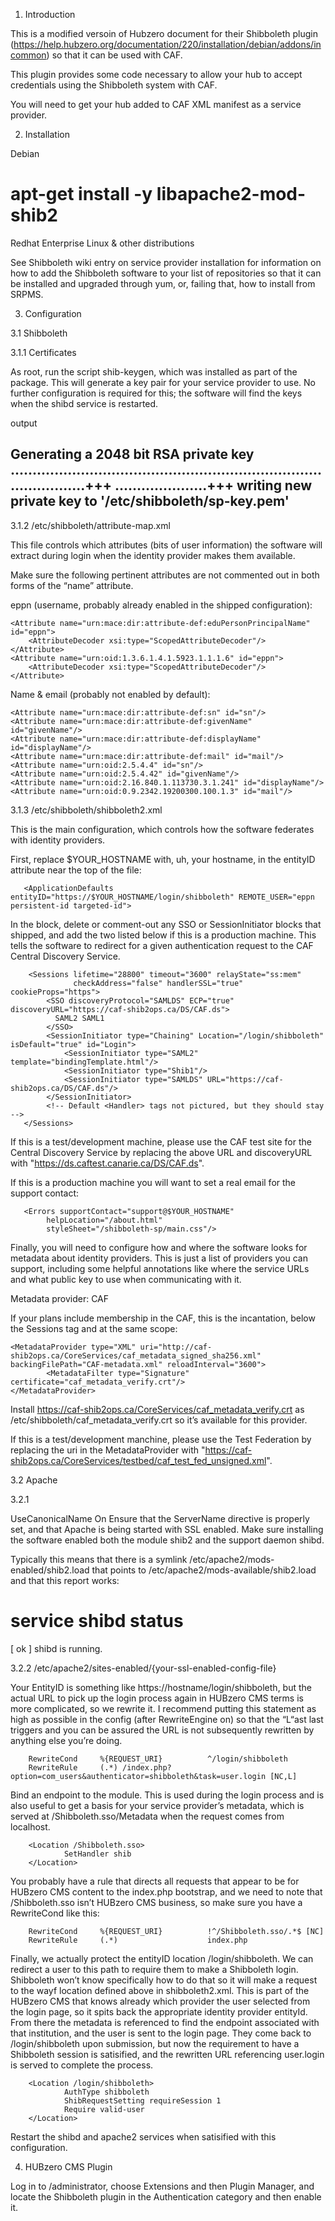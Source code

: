 1. Introduction

This is a modified versoin of Hubzero document for their Shibboleth plugin (https://help.hubzero.org/documentation/220/installation/debian/addons/incommon) so that it can be used with CAF.

This plugin provides some code necessary to allow your hub to accept credentials using the Shibboleth system with CAF.

You will need to get your hub added to CAF XML manifest as a service provider.


2. Installation

Debian

# apt-get install -y libapache2-mod-shib2
 
Redhat Enterprise Linux & other distributions

See Shibboleth wiki entry on service provider installation for information on how to add the Shibboleth software to your list of repositories so that it can be installed and upgraded through yum, or, failing that, how to install from SRPMS.


3. Configuration

3.1 Shibboleth

3.1.1 Certificates

As root, run the script shib-keygen, which was installed as part of the package. This will generate a key pair for your service provider to use. No further configuration is required for this; the software will find the keys when the shibd service is restarted.

output

Generating a 2048 bit RSA private key
........................................................................................+++
.....................+++
writing new private key to '/etc/shibboleth/sp-key.pem'
-----

3.1.2 /etc/shibboleth/attribute-map.xml

This file controls which attributes (bits of user information) the software will extract during login when the identity provider makes them available.

Make sure the following pertinent attributes are not commented out in both forms of the “name” attribute.

eppn (username, probably already enabled in the shipped configuration):

    <Attribute name="urn:mace:dir:attribute-def:eduPersonPrincipalName" id="eppn">
        <AttributeDecoder xsi:type="ScopedAttributeDecoder"/>
    </Attribute>
    <Attribute name="urn:oid:1.3.6.1.4.1.5923.1.1.1.6" id="eppn">
        <AttributeDecoder xsi:type="ScopedAttributeDecoder"/>
    </Attribute>
Name & email (probably not enabled by default):

    <Attribute name="urn:mace:dir:attribute-def:sn" id="sn"/>
    <Attribute name="urn:mace:dir:attribute-def:givenName" id="givenName"/>
    <Attribute name="urn:mace:dir:attribute-def:displayName" id="displayName"/>
    <Attribute name="urn:mace:dir:attribute-def:mail" id="mail"/>
    <Attribute name="urn:oid:2.5.4.4" id="sn"/>
    <Attribute name="urn:oid:2.5.4.42" id="givenName"/>
    <Attribute name="urn:oid:2.16.840.1.113730.3.1.241" id="displayName"/>
    <Attribute name="urn:oid:0.9.2342.19200300.100.1.3" id="mail"/>

3.1.3 /etc/shibboleth/shibboleth2.xml

This is the main configuration, which controls how the software federates with identity providers.

First, replace $YOUR_HOSTNAME with, uh, your hostname, in the entityID attribute near the top of the file:

       <ApplicationDefaults entityID="https://$YOUR_HOSTNAME/login/shibboleth" REMOTE_USER="eppn persistent-id targeted-id">

In the block, delete or comment-out any SSO or SessionInitiator blocks that shipped, and add the two listed below if this is a production machine. This tells the software to redirect for a given authentication request to the CAF Central Discovery Service.

        <Sessions lifetime="28800" timeout="3600" relayState="ss:mem"
                  checkAddress="false" handlerSSL="true" cookieProps="https">
            <SSO discoveryProtocol="SAMLDS" ECP="true" discoveryURL="https://caf-shib2ops.ca/DS/CAF.ds">
              SAML2 SAML1
            </SSO>
            <SessionInitiator type="Chaining" Location="/login/shibboleth" isDefault="true" id="Login">
                <SessionInitiator type="SAML2" template="bindingTemplate.html"/>
                <SessionInitiator type="Shib1"/>
                <SessionInitiator type="SAMLDS" URL="https://caf-shib2ops.ca/DS/CAF.ds"/>
            </SessionInitiator>
            <!-- Default <Handler> tags not pictured, but they should stay -->
       </Sessions>

If this is a test/development machine, please use the CAF test site for the Central Discovery Service by replacing the above URL and discoveryURL with "https://ds.caftest.canarie.ca/DS/CAF.ds".

If this is a production machine you will want to set a real email for the support contact:

       <Errors supportContact="support@$YOUR_HOSTNAME"
            helpLocation="/about.html"
            styleSheet="/shibboleth-sp/main.css"/>

Finally, you will need to configure how and where the software looks for metadata about identity providers. This is just a list of providers you can support, including some helpful annotations like where the service URLs and what public key to use when communicating with it.

Metadata provider: CAF

If your plans include membership in the CAF, this is the incantation, below the Sessions tag and at the same scope:

	<MetadataProvider type="XML" uri="http://caf-shib2ops.ca/CoreServices/caf_metadata_signed_sha256.xml" backingFilePath="CAF-metadata.xml" reloadInterval="3600">
            <MetadataFilter type="Signature" certificate="caf_metadata_verify.crt"/>
	</MetadataProvider> 

Install https://caf-shib2ops.ca/CoreServices/caf_metadata_verify.crt as /etc/shibboleth/caf_metadata_verify.crt so it’s available for this provider.

If this is a test/development manchine, please use the Test Federation by replacing the uri in the MetadataProvider with "https://caf-shib2ops.ca/CoreServices/testbed/caf_test_fed_unsigned.xml".


3.2 Apache

3.2.1

UseCanonicalName On
Ensure that the ServerName directive is properly set, and that Apache is being started with SSL enabled.
Make sure installing the software enabled both the module shib2 and the support daemon shibd.

Typically this means that there is a symlink /etc/apache2/mods-enabled/shib2.load that points to /etc/apache2/mods-available/shib2.load and that this report works:

# service shibd status
[ ok ] shibd is running.

3.2.2 /etc/apache2/sites-enabled/{your-ssl-enabled-config-file}

Your EntityID is something like https://hostname/login/shibboleth, but the actual URL to pick up the login process again in HUBzero CMS terms is more complicated, so we rewrite it. I recommend putting this statement as high as possible in the config (after RewriteEngine on) so that the “L“ast last triggers and you can be assured the URL is not subsequently rewritten by anything else you’re doing.

        RewriteCond     %{REQUEST_URI}          ^/login/shibboleth
        RewriteRule     (.*) /index.php?option=com_users&authenticator=shibboleth&task=user.login [NC,L]

Bind an endpoint to the module. This is used during the login process and is also useful to get a basis for your service provider’s metadata, which is served at /Shibboleth.sso/Metadata when the request comes from localhost.

        <Location /Shibboleth.sso>
                SetHandler shib
        </Location>

You probably have a rule that directs all requests that appear to be for HUBzero CMS content to the index.php bootstrap, and we need to note that /Shibboleth.sso isn’t HUBzero CMS business, so make sure you have a RewriteCond like this:

        RewriteCond     %{REQUEST_URI}          !^/Shibboleth.sso/.*$ [NC]
        RewriteRule     (.*)                    index.php

Finally, we actually protect the entityID location /login/shibboleth. We can redirect a user to this path to require them to make a Shibboleth login. Shibboleth won’t know specifically how to do that so it will make a request to the wayf location defined above in shibboleth2.xml. This is part of the HUBzero CMS that knows already which provider the user selected from the login page, so it spits back the appropriate identity provider entityId. From there the metadata is referenced to find the endpoint associated with that institution, and the user is sent to the login page. They come back to /login/shibboleth upon submission, but now the requirement to have a Shibboleth session is satisified, and the rewritten URL referencing user.login is served to complete the process.

        <Location /login/shibboleth>
                AuthType shibboleth
                ShibRequestSetting requireSession 1
                Require valid-user
        </Location>

Restart the shibd and apache2 services when satisified with this configuration.


4. HUBzero CMS Plugin

Log in to /administrator, choose Extensions and then Plugin Manager, and locate the Shibboleth plugin in the Authentication category and then enable it.

